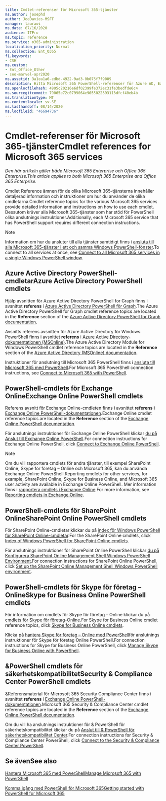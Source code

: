 ```yaml
---
title: Cmdlet-referenser för Microsoft 365-tjänster
ms.author: josephd
author: JoeDavies-MSFT
manager: laurawi
ms.date: 07/16/2020
audience: ITPro
ms.topic: reference
ms.service: o365-administration
localization_priority: Normal
ms.collection: Ent_O365
f1.keywords:
- CSH
ms.custom:
- Ent_Office_Other
- seo-marvel-apr2020
ms.assetid: 3a1ea1a6-edbd-4922-9ad3-0b075f7f9009
description: Hitta Microsoft 365 PowerShell-referenser för Azure AD, Exchange Online, SharePoint Online, Skype för företag – Online och säkerhets & efterlevnad.
ms.openlocfilehash: 4905c20216e6df02399fe372ec31fe3bedfde6c4
ms.sourcegitcommit: 79065e72c0799064e9055022393113dfcf40eb4b
ms.translationtype: MT
ms.contentlocale: sv-SE
ms.lasthandoff: 08/14/2020
ms.locfileid: "46694736"
---
```

# <a name="cmdlet-references-for-microsoft-365-services"></a><span data-ttu-id="54c3c-103">Cmdlet-referenser för Microsoft 365-tjänster</span><span class="sxs-lookup"><span data-stu-id="54c3c-103">Cmdlet references for Microsoft 365 services</span></span>

<span data-ttu-id="54c3c-104">*Den här artikeln gäller både Microsoft 365 Enterprise och Office 365 Enterprise.*</span><span class="sxs-lookup"><span data-stu-id="54c3c-104">*This article applies to both Microsoft 365 Enterprise and Office 365 Enterprise.*</span></span>

<span data-ttu-id="54c3c-105">Cmdlet Reference ämnen för de olika Microsoft 365-tjänsterna innehåller detaljerad information och instruktioner om hur du använder de olika cmdletarna.</span><span class="sxs-lookup"><span data-stu-id="54c3c-105">Cmdlet reference topics for the various Microsoft 365 services provide detailed information and instructions on how to use each cmdlet.</span></span> <span data-ttu-id="54c3c-106">Dessutom kräver alla Microsoft 365-tjänster som har stöd för PowerShell olika anslutnings instruktioner.</span><span class="sxs-lookup"><span data-stu-id="54c3c-106">Additionally, each Microsoft 365 service that has PowerShell support requires different connection instructions.</span></span>
  
> [!NOTE]
> <span data-ttu-id="54c3c-107">Information om hur du ansluter till alla tjänster samtidigt finns i [ansluta till alla Microsoft 365-tjänster i ett och samma Windows PowerShell-fönster](connect-to-all-microsoft-365-services-in-a-single-windows-powershell-window.md).</span><span class="sxs-lookup"><span data-stu-id="54c3c-107">To connect to all services at once, see [Connect to all Microsoft 365 services in a single Windows PowerShell window](connect-to-all-microsoft-365-services-in-a-single-windows-powershell-window.md).</span></span> 
  
## <a name="azure-active-directory-powershell-cmdlets"></a><span data-ttu-id="54c3c-108">Azure Active Directory PowerShell-cmdletar</span><span class="sxs-lookup"><span data-stu-id="54c3c-108">Azure Active Directory PowerShell cmdlets</span></span>

<span data-ttu-id="54c3c-109">Hjälp avsnitten för Azure Active Directory PowerShell for Graph finns i avsnittet **referens** i [Azure Active Directory PowerShell för Graph](https://docs.microsoft.com/powershell/azure/active-directory/install-adv2?view=azureadps-2.0).</span><span class="sxs-lookup"><span data-stu-id="54c3c-109">The Azure Active Directory PowerShell for Graph cmdlet reference topics are located in the **Reference** section of the [Azure Active Directory PowerShell for Graph documentation](https://docs.microsoft.com/powershell/azure/active-directory/install-adv2?view=azureadps-2.0).</span></span>

<span data-ttu-id="54c3c-110">Avsnitts referens avsnitten för Azure Active Directory för Windows PowerShell finns i avsnittet **referens** i [Azure Active Directory-dokumentationen (MSOnline)](https://docs.microsoft.com/powershell/azure/active-directory/overview?view=azureadps-1.0).</span><span class="sxs-lookup"><span data-stu-id="54c3c-110">The Azure Active Directory Module for Windows PowerShell cmdlet reference topics are located in the **Reference** section of the [Azure Active Directory (MSOnline) documentation](https://docs.microsoft.com/powershell/azure/active-directory/overview?view=azureadps-1.0).</span></span>

<span data-ttu-id="54c3c-111">Instruktioner för anslutning till Microsoft 365 PowerShell finns i [ansluta till Microsoft 365 med PowerShell](connect-to-microsoft-365-powershell.md).</span><span class="sxs-lookup"><span data-stu-id="54c3c-111">For Microsoft 365 PowerShell connection instructions, see [Connect to Microsoft 365 with PowerShell](connect-to-microsoft-365-powershell.md).</span></span>
  
## <a name="exchange-online-powershell-cmdlets"></a><span data-ttu-id="54c3c-112">PowerShell-cmdlets för Exchange Online</span><span class="sxs-lookup"><span data-stu-id="54c3c-112">Exchange Online PowerShell cmdlets</span></span>

<span data-ttu-id="54c3c-113">Referens avsnitt för Exchange Online-cmdleten finns i avsnittet **referens** i [Exchange Online PowerShell-dokumentationen](https://docs.microsoft.com/powershell/exchange/exchange-online/exchange-online-powershell?view=exchange-ps).</span><span class="sxs-lookup"><span data-stu-id="54c3c-113">Exchange Online cmdlet reference topics are located in the **Reference** section of the [Exchange Online PowerShell documentation](https://docs.microsoft.com/powershell/exchange/exchange-online/exchange-online-powershell?view=exchange-ps).</span></span>
  
<span data-ttu-id="54c3c-114">För anslutnings instruktioner för Exchange Online PowerShell klickar [du på Anslut till Exchange Online PowerShell](https://go.microsoft.com/fwlink/p/?LinkId=396554).</span><span class="sxs-lookup"><span data-stu-id="54c3c-114">For connection instructions for Exchange Online PowerShell, click [Connect to Exchange Online PowerShell](https://go.microsoft.com/fwlink/p/?LinkId=396554).</span></span>
  
> [!NOTE]
> <span data-ttu-id="54c3c-115">Om du vill rapportera cmdlets för andra tjänster, till exempel SharePoint Online, Skype för företag – Online och Microsoft 365, kan du använda Exchange Online PowerShell.</span><span class="sxs-lookup"><span data-stu-id="54c3c-115">Reporting cmdlets for other services, for example, SharePoint Online, Skype for Business Online, and Microsoft 365 user activity are available in Exchange Online PowerShell.</span></span> <span data-ttu-id="54c3c-116">Mer information finns i [rapportera cmdlets i Exchange Online](https://go.microsoft.com/fwlink/p/?LinkId=691595).</span><span class="sxs-lookup"><span data-stu-id="54c3c-116">For more information, see [Reporting cmdlets in Exchange Online](https://go.microsoft.com/fwlink/p/?LinkId=691595).</span></span> 
  
## <a name="sharepoint-online-powershell-cmdlets"></a><span data-ttu-id="54c3c-117">PowerShell-cmdlets för SharePoint Online</span><span class="sxs-lookup"><span data-stu-id="54c3c-117">SharePoint Online PowerShell cmdlets</span></span>

<span data-ttu-id="54c3c-118">För SharePoint Online-cmdletar klickar du på [index för Windows PowerShell för SharePoint Online-cmdletar](https://go.microsoft.com/fwlink/p/?LinkId=691476).</span><span class="sxs-lookup"><span data-stu-id="54c3c-118">For the SharePoint Online cmdlets, click [Index of Windows PowerShell for SharePoint Online cmdlets](https://go.microsoft.com/fwlink/p/?LinkId=691476).</span></span>
  
<span data-ttu-id="54c3c-119">För anslutnings instruktioner för SharePoint Online PowerShell klickar [du på Konfigurera SharePoint Online Management Shell Windows PowerShell Environment](https://go.microsoft.com/fwlink/p/?LinkId=691603).</span><span class="sxs-lookup"><span data-stu-id="54c3c-119">For connection instructions for SharePoint Online PowerShell, click [Set up the SharePoint Online Management Shell Windows PowerShell environment](https://go.microsoft.com/fwlink/p/?LinkId=691603).</span></span>
  
## <a name="skype-for-business-online-powershell-cmdlets"></a><span data-ttu-id="54c3c-120">PowerShell-cmdlets för Skype för företag – Online</span><span class="sxs-lookup"><span data-stu-id="54c3c-120">Skype for Business Online PowerShell cmdlets</span></span>

<span data-ttu-id="54c3c-121">För information om cmdlets för Skype för företag – Online klickar du på [cmdlets för Skype för företag-Online](https://technet.microsoft.com/library/mt228132.aspx).</span><span class="sxs-lookup"><span data-stu-id="54c3c-121">For Skype for Business Online cmdlet reference topics, click [Skype for Business Online cmdlets](https://technet.microsoft.com/library/mt228132.aspx).</span></span>
  
<span data-ttu-id="54c3c-122">Klicka på [hantera Skype för företag – Online med PowerShell](manage-skype-for-business-online-with-microsoft-365-powershell.md)för anslutnings instruktioner för Skype för företag Online PowerShell.</span><span class="sxs-lookup"><span data-stu-id="54c3c-122">For connection instructions for Skype for Business Online PowerShell, click [Manage Skype for Business Online with PowerShell](manage-skype-for-business-online-with-microsoft-365-powershell.md).</span></span>

## <a name="security-amp-compliance-center-powershell-cmdlets"></a><span data-ttu-id="54c3c-123">&amp;PowerShell cmdlets för säkerhetskompatibilitet</span><span class="sxs-lookup"><span data-stu-id="54c3c-123">Security &amp; Compliance Center PowerShell cmdlets</span></span>

<span data-ttu-id="54c3c-124">&amp;Referensmaterial för Microsoft 365 Security Compliance Center finns i avsnittet **referens** i [Exchange Online PowerShell-dokumentationen](https://docs.microsoft.com/powershell/exchange/exchange-online/exchange-online-powershell?view=exchange-ps).</span><span class="sxs-lookup"><span data-stu-id="54c3c-124">Microsoft 365 Security &amp; Compliance Center cmdlet reference topics are located in the **Reference** section of the [Exchange Online PowerShell documentation](https://docs.microsoft.com/powershell/exchange/exchange-online/exchange-online-powershell?view=exchange-ps).</span></span>
  
<span data-ttu-id="54c3c-125">Om du vill ha anslutnings instruktioner för &amp; PowerShell för säkerhetskompatibilitet klickar du på [Anslut till &amp; PowerShell för säkerhetskompatibilitet Center](https://docs.microsoft.com/powershell/exchange/connect-to-scc-powershell?view=exchange-ps).</span><span class="sxs-lookup"><span data-stu-id="54c3c-125">For connection instructions for Security &amp; Compliance Center PowerShell, click [Connect to the Security &amp; Compliance Center PowerShell](https://docs.microsoft.com/powershell/exchange/connect-to-scc-powershell?view=exchange-ps).</span></span>


  
## <a name="see-also"></a><span data-ttu-id="54c3c-126">Se även</span><span class="sxs-lookup"><span data-stu-id="54c3c-126">See also</span></span>

[<span data-ttu-id="54c3c-127">Hantera Microsoft 365 med PowerShell</span><span class="sxs-lookup"><span data-stu-id="54c3c-127">Manage Microsoft 365 with PowerShell</span></span>](manage-microsoft-365-with-microsoft-365-powershell.md)
  
[<span data-ttu-id="54c3c-128">Komma igång med PowerShell för Microsoft 365</span><span class="sxs-lookup"><span data-stu-id="54c3c-128">Getting started with PowerShell for Microsoft 365</span></span>](getting-started-with-microsoft-365-powershell.md)

